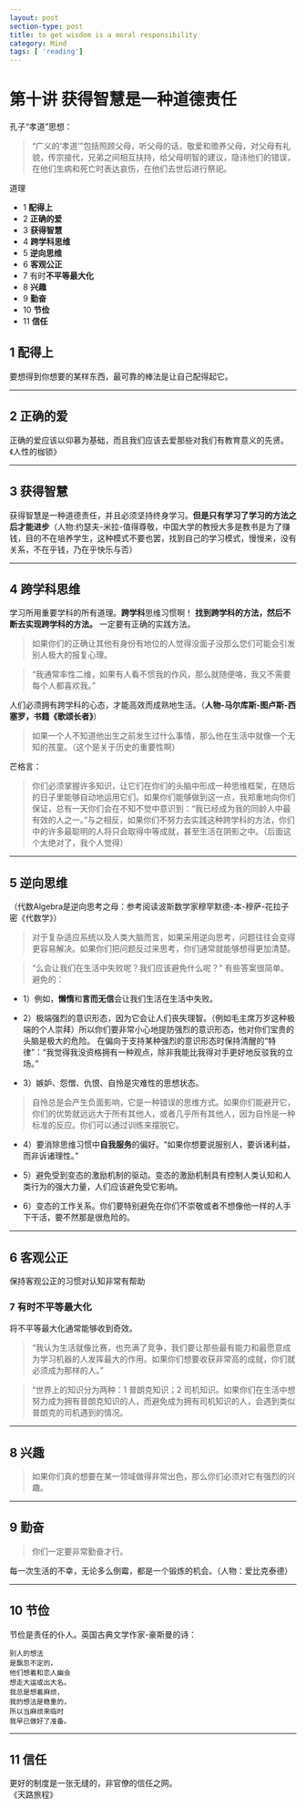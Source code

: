 ```yaml
---
layout: post
section-type: post
title: to get wisdom is a moral responsibility
category: Mind
tags: [ 'reading']
---
```

# **第十讲** 获得智慧是一种道德责任

孔子“孝道”思想：

> “广义的‘孝道’”包括照顾父母，听父母的话，敬爱和赡养父母，对父母有礼貌，传宗接代，兄弟之间相互扶持，给父母明智的建议，隐讳他们的错误，在他们生病和死亡时表达哀伤，在他们去世后进行祭祀。

道理

- 1 **配得上**
- 2 **正确的爱**
- 3 **获得智慧**
- 4 **跨学科思维**
- 5 **逆向思维**
- 6 **客观公正**
- 7 有时**不平等最大化**
- 8 **兴趣**
- 9 **勤奋**
- 10 **节俭**
- 11 **信任**

## 1 **配得上**

要想得到你想要的某样东西，最可靠的棒法是让自己配得起它。

***

## 2 **正确的爱**

正确的爱应该以仰慕为基础，而且我们应该去爱那些对我们有教育意义的先贤。《人性的枷锁》

***

## 3 **获得智慧**

获得智慧是一种道德责任，并且必须坚持终身学习。**但是只有学习了学习的方法之后才能进步**（人物:约瑟夫-米拉-值得尊敬，中国大学的教授大多是教书是为了赚钱，目的不在培养学生，这种模式不要也罢，找到自己的学习模式，慢慢来，没有关系，不在乎钱，乃在乎快乐与否）

***

## 4 **跨学科思维**

学习所用重要学科的所有道理。**跨学科**思维习惯啊！ **找到跨学科的方法，然后不断去实现跨学科的方法。** 一定要有正确的实践方法。

> 如果你们的正确让其他有身份有地位的人觉得没面子没那么您们可能会引发别人极大的报复心理。

> “我通常率性二维，如果有人看不惯我的作风，那么就随便咯，我又不需要每个人都喜欢我。”

人们必须拥有跨学科的心态，才能高效而成熟地生活。（**人物-马尔库斯-图卢斯-西塞罗，书籍《歌颂长者》**）

> 如果一个人不知道他出生之前发生过什么事情，那么他在生活中就像一个无知的孩童。（这个是关于历史的重要性啊）

芒格言：

> 你们必须掌握许多知识，让它们在你们的头脑中形成一种思维框架，在随后的日子里能够自动地运用它们。如果你们能够做到这一点，我郑重地向你们保证，总有一天你们会在不知不觉中意识到：“我已经成为我的同龄人中最有效的人之一。”与之相反，如果你们不努力去实践这种跨学科的方法，你们中的许多最聪明的人将只会取得中等成就，甚至生活在阴影之中。（后面这个太绝对了，我个人觉得）

***

## 5 **逆向思维**

（代数Algebra是逆向思考之母：参考阅读波斯数学家穆罕默德-本-穆萨-花拉子密《代数学》）

> 对于复杂适应系统以及人类大脑而言，如果采用逆向思考，问题往往会变得更容易解决。如果你们把问题反过来思考，你们通常就能够想得更加清楚。

> “么会让我们在生活中失败呢？我们应该避免什么呢？” 有些答案很简单。避免的：

- 1）例如，**懒惰**和**言而无信**会让我们生活在生活中失败。

- 2）极端强烈的意识形态，因为它会让人们丧失理智。（例如毛主席万岁这种极端的个人崇拜）所以你们要非常小心地提防强烈的意识形态，他对你们宝贵的头脑是极大的危险。 在偏向于支持某种强烈的意识形态时保持清醒的“特律”：“我觉得我没资格拥有一种观点，除非我能比我得对手更好地反驳我的立场。”

- 3）嫉妒、怨憎、仇恨、自怜是灾难性的思想状态。

> 自怜总是会产生负面影响，它是一种错误的思维方式。如果你们能避开它，你们的优势就远远大于所有其他人，或者几乎所有其他人，因为自怜是一种标准的反应。你们可以通过训练来摆脱它。

 

- 4）要消除思维习惯中**自我服务**的偏好。“如果你想要说服别人，要诉诸利益，而非诉诸理性。”

- 5）避免受到变态的激励机制的驱动。变态的激励机制具有控制人类认知和人类行为的强大力量，人们应该避免受它影响。

- 6）变态的工作关系。你们要特别避免在你们不崇敬或者不想像他一样的人手下干活，要不然那是很危险的。

*** 

## 6 **客观公正**

保持客观公正的习惯对认知非常有帮助

### 7 有时**不平等最大化**

将不平等最大化通常能够收到奇效。

> “我认为生活就像比赛，也充满了竞争，我们要让那些最有能力和最愿意成为学习机器的人发挥最大的作用。如果你们想要收获非常高的成就，你们就必须成为那样的人。”

> “世界上的知识分为两种：1 普朗克知识；2 司机知识。如果你们在生活中想努力成为拥有普朗克知识的人，而避免成为拥有司机知识的人，会遇到类似普朗克的司机遇到的情况。

*** 

## 8 **兴趣**

> 如果你们真的想要在某一领域做得非常出色，那么你们必须对它有强烈的兴趣。

***

## 9 **勤奋**

> 你们一定要非常勤奋才行。

每一次生活的不幸，无论多么倒霉，都是一个锻炼的机会。（人物：爱比克泰德）

***

## 10 **节俭**

节俭是责任的仆人。英国古典文学作家-豪斯曼的诗：

	别人的想法  
	是飘忽不定的，  
	他们想着和恋人幽会  
	想走大运或出大名。  
	我总是想着麻烦，  
	我的想法是稳重的，  
	所以当麻烦来临时  
	我早已做好了准备。

***

## 11 **信任**

更好的制度是一张无缝的，非官僚的信任之网。  
《天路旅程》
